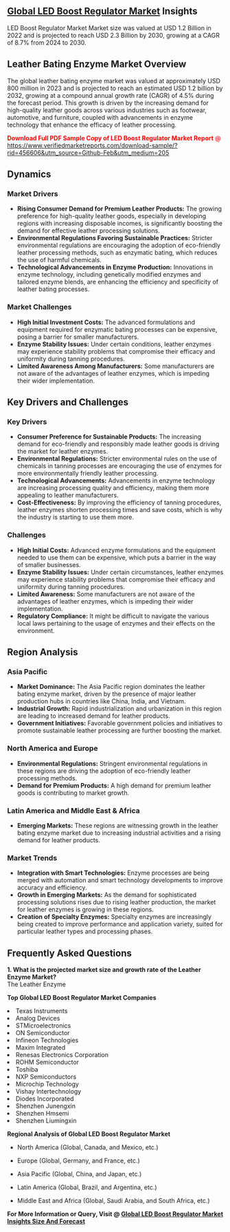 <h2><a href="https://www.verifiedmarketreports.com/download-sample/?rid=456606&amp;utm_source=Github&amp;utm_medium=205" target="_blank">Global LED Boost Regulator Market</a> Insights</h2><p>LED Boost Regulator Market Market size was valued at USD 1.2 Billion in 2022 and is projected to reach USD 2.3 Billion by 2030, growing at a CAGR of 8.7% from 2024 to 2030.</p><p> <h2>Leather Bating Enzyme Market Overview</h2> <p>The global leather bating enzyme market was valued at approximately USD 800 million in 2023 and is projected to reach an estimated USD 1.2 billion by 2032, growing at a compound annual growth rate (CAGR) of 4.5% during the forecast period. This growth is driven by the increasing demand for high-quality leather goods across various industries such as footwear, automotive, and furniture, coupled with advancements in enzyme technology that enhance the efficacy of leather processing. </p> <p><p><span class=""><span style="color: #ff0000;"><strong>Download Full PDF Sample Copy of LED Boost Regulator Market Report</strong> @ </span><a href="https://www.verifiedmarketreports.com/download-sample/?rid=456606&amp;utm_source=Github-Feb&amp;utm_medium=205" target="_blank">https://www.verifiedmarketreports.com/download-sample/?rid=456606&amp;utm_source=Github-Feb&amp;utm_medium=205</a></span></p></p> <h2>Dynamics</h2> <h3>Market Drivers</h3> <ul> <li><strong>Rising Consumer Demand for Premium Leather Products:</strong> The growing preference for high-quality leather goods, especially in developing regions with increasing disposable incomes, is significantly boosting the demand for effective leather processing solutions. </li> <li><strong>Environmental Regulations Favoring Sustainable Practices:</strong> Stricter environmental regulations are encouraging the adoption of eco-friendly leather processing methods, such as enzymatic bating, which reduces the use of harmful chemicals. </li> <li><strong>Technological Advancements in Enzyme Production:</strong> Innovations in enzyme technology, including genetically modified enzymes and tailored enzyme blends, are enhancing the efficiency and specificity of leather bating processes. </li> </ul> <h3>Market Challenges</h3> <ul> <li><strong>High Initial Investment Costs:</strong> The advanced formulations and equipment required for enzymatic bating processes can be expensive, posing a barrier for smaller manufacturers. </li> <li><strong>Enzyme Stability Issues:</strong> Under certain conditions, leather enzymes may experience stability problems that compromise their efficacy and uniformity during tanning procedures. </li> <li><strong>Limited Awareness Among Manufacturers:</strong> Some manufacturers are not aware of the advantages of leather enzymes, which is impeding their wider implementation. </li> </ul> <h2>Key Drivers and Challenges</h2> <h3>Key Drivers</h3> <ul> <li><strong>Consumer Preference for Sustainable Products:</strong> The increasing demand for eco-friendly and responsibly made leather goods is driving the market for leather enzymes. </li> <li><strong>Environmental Regulations:</strong> Stricter environmental rules on the use of chemicals in tanning processes are encouraging the use of enzymes for more environmentally friendly leather processing. </li> <li><strong>Technological Advancements:</strong> Advancements in enzyme technology are increasing processing quality and efficiency, making them more appealing to leather manufacturers. </li> <li><strong>Cost-Effectiveness:</strong> By improving the efficiency of tanning procedures, leather enzymes shorten processing times and save costs, which is why the industry is starting to use them more. </li> </ul> <h3>Challenges</h3> <ul> <li><strong>High Initial Costs:</strong> Advanced enzyme formulations and the equipment needed to use them can be expensive, which puts a barrier in the way of smaller businesses. </li> <li><strong>Enzyme Stability Issues:</strong> Under certain circumstances, leather enzymes may experience stability problems that compromise their efficacy and uniformity during tanning procedures. </li> <li><strong>Limited Awareness:</strong> Some manufacturers are not aware of the advantages of leather enzymes, which is impeding their wider implementation. </li> <li><strong>Regulatory Compliance:</strong> It might be difficult to navigate the various local laws pertaining to the usage of enzymes and their effects on the environment. </li> </ul> <h2>Region Analysis</h2> <h3>Asia Pacific</h3> <ul> <li><strong>Market Dominance:</strong> The Asia Pacific region dominates the leather bating enzyme market, driven by the presence of major leather production hubs in countries like China, India, and Vietnam. </li> <li><strong>Industrial Growth:</strong> Rapid industrialization and urbanization in this region are leading to increased demand for leather products. </li> <li><strong>Government Initiatives:</strong> Favorable government policies and initiatives to promote sustainable leather processing are further boosting the market. </li> </ul> <h3>North America and Europe</h3> <ul> <li><strong>Environmental Regulations:</strong> Stringent environmental regulations in these regions are driving the adoption of eco-friendly leather processing methods. </li> <li><strong>Demand for Premium Products:</strong> A high demand for premium leather goods is contributing to market growth. </li> </ul> <h3>Latin America and Middle East & Africa</h3> <ul> <li><strong>Emerging Markets:</strong> These regions are witnessing growth in the leather bating enzyme market due to increasing industrial activities and a rising demand for leather products. </li> </ul> <h3>Market Trends</h3> <ul> <li><strong>Integration with Smart Technologies:</strong> Enzyme processes are being merged with automation and smart technology developments to improve accuracy and efficiency. </li> <li><strong>Growth in Emerging Markets:</strong> As the demand for sophisticated processing solutions rises due to rising leather production, the market for leather enzymes is growing in these regions. </li> <li><strong>Creation of Specialty Enzymes:</strong> Specialty enzymes are increasingly being created to improve performance and application variety, suited for particular leather types and processing phases. </li> </ul> <h2>Frequently Asked Questions</h2> <p><strong>1. What is the projected market size and growth rate of the Leather Enzyme Market?</strong><br> The Leather Enzyme</p><p><strong>Top Global LED Boost Regulator Market Companies</strong></p><div data-test-id=""><p><li>Texas Instruments</li><li> Analog Devices</li><li> STMicroelectronics</li><li> ON Semiconductor</li><li> Infineon Technologies</li><li> Maxim Integrated</li><li> Renesas Electronics Corporation</li><li> ROHM Semiconductor</li><li> Toshiba</li><li> NXP Semiconductors</li><li> Microchip Technology</li><li> Vishay Intertechnology</li><li> Diodes Incorporated</li><li> Shenzhen Junengxin</li><li> Shenzhen Hmsemi</li><li> Shenzhen Liumingxin</li></p><div><strong>Regional Analysis of&nbsp;Global LED Boost Regulator Market</strong></div><ul><li dir="ltr"><p dir="ltr">North America&nbsp;(Global, Canada, and Mexico, etc.)</p></li><li dir="ltr"><p dir="ltr">Europe (Global, Germany, and France, etc.)</p></li><li dir="ltr"><p dir="ltr">Asia Pacific&nbsp;(Global, China, and Japan, etc.)</p></li><li dir="ltr"><p dir="ltr">Latin America&nbsp;(Global, Brazil, and Argentina, etc.)</p></li><li dir="ltr">Middle East and Africa&nbsp;(Global, Saudi Arabia, and South Africa, etc.)</li></ul><p><strong>For More Information or Query, Visit @&nbsp;</strong><strong><a href="https://www.verifiedmarketreports.com/product/led-boost-regulator-market/?utm_source=Github&amp;utm_medium=205" target="_blank">Global LED Boost Regulator Market Insights Size And Forecast</a></strong></p></div>
